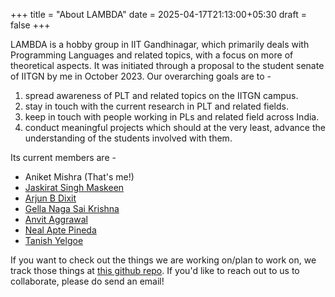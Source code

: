 +++
title = "About LAMBDA"
date = 2025-04-17T21:13:00+05:30
draft = false
+++

LAMBDA is a hobby group in IIT Gandhinagar, which primarily deals with Programming Languages and related topics, with a focus on more of theoretical aspects. It was initiated through a proposal to the student senate of IITGN by me in October 2023. Our overarching goals are to -

1.  spread awareness of PLT and related topics on the IITGN campus.
2.  stay in touch with the current research in PLT and related fields.
3.  keep in touch with people working in PLs and related field across India.
4.  conduct meaningful projects which should at the very least, advance the understanding of the students involved with them.

Its current members are -

-   Aniket Mishra (That's me!)
-   [Jaskirat Singh Maskeen](mailto:jaskirat.maskeen@iitgn.ac.in)
-   [Arjun B Dixit](mailto:23110040@iitgn.ac.in)
-   [Gella Naga Sai Krishna](mailto:gella.saikrishna@iitgn.ac.in)
-   [Anvit Aggrawal](mailto:anvit.aggarwal@iitgn.ac.in)
-   [Neal Apte Pineda](mailto:neal.pineda@iitgn.ac.in)
-   [Tanish Yelgoe](mailto:tanish.yelgoe@iitgn.ac.in)

If you want to check out the things we are working on/plan to work on, we track those things at [this github repo](https://github.com/satiscugcat/lambda-org). If you'd like to reach out to us to collaborate, please do send an email!

